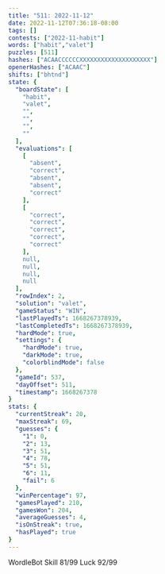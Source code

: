 ```yaml
---
title: "511: 2022-11-12"
date: 2022-11-12T07:36:18-08:00
tags: []
contests: ["2022-11-habit"]
words: ["habit","valet"]
puzzles: [511]
hashes: ["ACAACCCCCCXXXXXXXXXXXXXXXXXXXX"]
openerHashes: ["ACAAC"]
shifts: ["bhtnd"]
state: {
  "boardState": [
    "habit",
    "valet",
    "",
    "",
    "",
    ""
  ],
  "evaluations": [
    [
      "absent",
      "correct",
      "absent",
      "absent",
      "correct"
    ],
    [
      "correct",
      "correct",
      "correct",
      "correct",
      "correct"
    ],
    null,
    null,
    null,
    null
  ],
  "rowIndex": 2,
  "solution": "valet",
  "gameStatus": "WIN",
  "lastPlayedTs": 1668267378939,
  "lastCompletedTs": 1668267378939,
  "hardMode": true,
  "settings": {
    "hardMode": true,
    "darkMode": true,
    "colorblindMode": false
  },
  "gameId": 537,
  "dayOffset": 511,
  "timestamp": 1668267378
}
stats: {
  "currentStreak": 20,
  "maxStreak": 69,
  "guesses": {
    "1": 0,
    "2": 13,
    "3": 51,
    "4": 78,
    "5": 51,
    "6": 11,
    "fail": 6
  },
  "winPercentage": 97,
  "gamesPlayed": 210,
  "gamesWon": 204,
  "averageGuesses": 4,
  "isOnStreak": true,
  "hasPlayed": true
}
---
```

<!-- more -->
WordleBot
Skill 81/99
Luck 92/99
